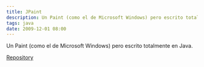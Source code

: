 ```yaml
---
title: JPaint
description: Un Paint (como el de Microsoft Windows) pero escrito totalmente en Java.
tags: java
date: 2009-12-01 08:00
---
```


Un Paint (como el de Microsoft Windows) pero escrito totalmente en Java.

[Repository](https://github.com/alvareztech/JPaint)